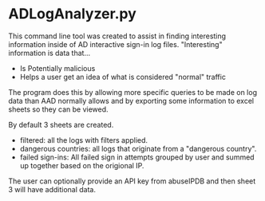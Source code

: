 # ADLogAnalyzer.py
This command line tool was created to assist in finding interesting information inside of AD interactive sign-in log files.
"Interesting" information is data that...
-   Is Potentially malicious
-   Helps a user get an idea of what is considered "normal" traffic

The program does this by allowing more specific queries to be made on log data than AAD normally allows and by exporting some information to excel sheets so they can be viewed.

By default 3 sheets are created.
- filtered: all the logs with filters applied.
- dangerous countries: all logs that originate from a "dangerous country".
- failed sign-ins: All failed sign in attempts grouped by user and summed up together based on the origional IP.

The user can optionally provide an API key from abuseIPDB and then sheet 3 will have additional data.